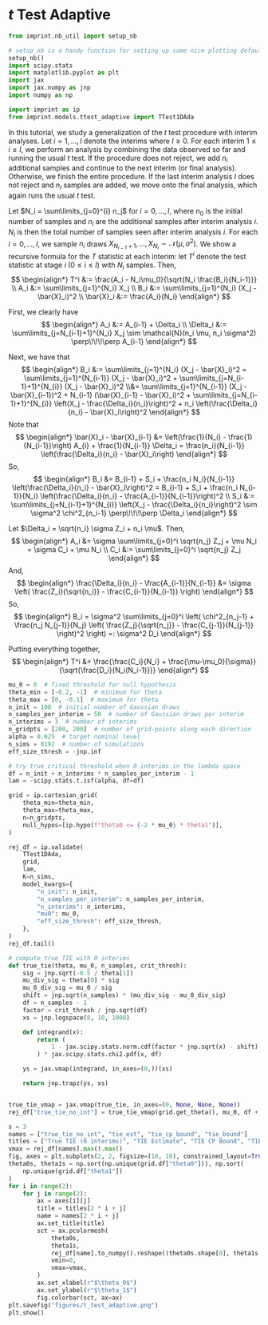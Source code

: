 # $t$ Test Adaptive

```python
from imprint.nb_util import setup_nb

# setup_nb is a handy function for setting up some nice plotting defaults.
setup_nb()
import scipy.stats
import matplotlib.pyplot as plt
import jax
import jax.numpy as jnp
import numpy as np

import imprint as ip
from imprint.models.ttest_adaptive import TTest1DAda
```

In this tutorial, we study a generalization of the $t$ test procedure with interim analyses.
Let $i=1,\ldots, I$ denote the interims where $I \geq 0$.
For each interim $1 \leq i \leq I$, 
we perform an analysis by combining the data observed so far and running the usual $t$ test.
If the procedure does not reject, we add $n_i$ additional samples and continue to the next interim (or final analysis).
Otherwise, we finish the entire procedure.
If the last interim analysis $I$ does not reject and $n_I$ samples are added, 
we move onto the final analysis, which again runs the usual $t$ test.

Let $N_i = \sum\limits_{j=0}^{i} n_j$ for $i=0,\ldots, I$, 
where $n_0$ is the initial number of samples and $n_i$ are the additional samples after interim analysis $i$.
$N_i$ is then the total number of samples seen after interim analysis $i$.
For each $i = 0,\ldots, I$,
we sample $n_i$ draws $X_{N_{i-1} + 1}, \ldots, X_{N_{i}} \sim \mathcal{N}(\mu, \sigma^2)$.
We show a recursive formula for the $T$ statistic at each interim:
let $T^i$ denote the test statistic at stage $i$ ($0 \leq i \leq I$) with $N_i$ samples.
Then,
$$
\begin{align*}
    T^i &:= \frac{A_i - N_i\mu_0}{\sqrt{N_i \frac{B_i}{N_i-1}}} \\
    A_i &:= \sum\limits_{j=1}^{N_i} X_j \\
    B_i &:= \sum\limits_{j=1}^{N_i} (X_j - \bar{X}_i)^2 \\
    \bar{X}_i &:= \frac{A_i}{N_i}
\end{align*}
$$

First, we clearly have
$$
\begin{align*}
    A_i &:= A_{i-1} + \Delta_i \\
    \Delta_i &:= \sum\limits_{j=N_{i-1}+1}^{N_i} X_j \sim \mathcal{N}(n_i \mu, n_i \sigma^2) \perp\!\!\!\perp A_{i-1}
\end{align*}
$$

Next, we have that
$$
\begin{align*}
    B_i 
    &:= 
    \sum\limits_{j=1}^{N_i} (X_j - \bar{X}_i)^2 
    =
    \sum\limits_{j=1}^{N_{i-1}} (X_j - \bar{X}_i)^2
    +
    \sum\limits_{j=N_{i-1}+1}^{N_{i}} (X_j - \bar{X}_i)^2
    \\&=
    \sum\limits_{j=1}^{N_{i-1}} (X_j - \bar{X}_{i-1})^2
    + N_{i-1} (\bar{X}_{i-1} - \bar{X}_i)^2
    + \sum\limits_{j=N_{i-1}+1}^{N_{i}} \left(X_j - \frac{\Delta_i}{n_i}\right)^2
    + n_i \left(\frac{\Delta_i}{n_i} - \bar{X}_i\right)^2
\end{align*}
$$
Note that
$$
\begin{align*}
    \bar{X}_i - \bar{X}_{i-1}
    &=
    \left(\frac{1}{N_i} - \frac{1}{N_{i-1}}\right) A_{i}
    + \frac{1}{N_{i-1}} \Delta_i
    =
    \frac{n_i}{N_{i-1}} \left(\frac{\Delta_i}{n_i} - \bar{X}_i\right)
\end{align*}
$$
So,
$$
\begin{align*}
    B_i 
    &=
    B_{i-1} + S_i + \frac{n_i N_i}{N_{i-1}} \left(\frac{\Delta_i}{n_i} - \bar{X}_i\right)^2
    =
    B_{i-1} + S_i + \frac{n_i N_{i-1}}{N_i} \left(\frac{\Delta_i}{n_i} - \frac{A_{i-1}}{N_{i-1}}\right)^2
    \\
    S_i 
    &:= 
    \sum\limits_{j=N_{i-1}+1}^{N_{i}} \left(X_j - \frac{\Delta_i}{n_i}\right)^2
    \sim \sigma^2 \chi^2_{n_i-1} \perp\!\!\!\perp \Delta_i
\end{align*}
$$

Let $\Delta_i = \sqrt{n_i} \sigma Z_i + n_i \mu$. Then,
$$
\begin{align*}
    A_i &= \sigma \sum\limits_{j=0}^i \sqrt{n_j} Z_j + \mu N_i = \sigma C_i + \mu N_i \\
    C_i &:= \sum\limits_{j=0}^i \sqrt{n_j} Z_j
\end{align*}
$$
And,
$$
\begin{align*}
    \frac{\Delta_i}{n_i} - \frac{A_{i-1}}{N_{i-1}}
    &=
    \sigma \left(
    \frac{Z_i}{\sqrt{n_i}} - \frac{C_{i-1}}{N_{i-1}}
    \right)
\end{align*}
$$
So,
$$
\begin{align*}
    B_i = \sigma^2 \sum\limits_{j=0}^i \left(
        \chi^2_{n_j-1} + \frac{n_j N_{j-1}}{N_j} \left(
            \frac{Z_j}{\sqrt{n_j}} - \frac{C_{j-1}}{N_{j-1}}
        \right)^2
    \right)
    =: \sigma^2 D_i
\end{align*}
$$

Putting everything together,
$$
\begin{align*}
    T^i 
    &=
    \frac{\frac{C_i}{N_i} + \frac{\mu-\mu_0}{\sigma}}{\sqrt{\frac{D_i}{N_i(N_i-1)}}}
\end{align*}
$$

```python
mu_0 = 0  # fixed threshold for null hypothesis
theta_min = [-0.2, -1]  # minimum for theta
theta_max = [0, -0.1]  # maximum for theta
n_init = 100  # initial number of Gaussian draws
n_samples_per_interim = 50  # number of Gaussian draws per interim
n_interims = 3  # number of interims
n_gridpts = [200, 200]  # number of grid-points along each direction
alpha = 0.025  # target nominal level
n_sims = 8192  # number of simulations
eff_size_thresh = -jnp.inf

# try true critical threshold when 0 interims in the lambda space
df = n_init + n_interims * n_samples_per_interim - 1
lam = -scipy.stats.t.isf(alpha, df=df)
```

```python
grid = ip.cartesian_grid(
    theta_min=theta_min,
    theta_max=theta_max,
    n=n_gridpts,
    null_hypos=[ip.hypo(f"theta0 <= {-2 * mu_0} * theta1")],
)
```

```python
rej_df = ip.validate(
    TTest1DAda,
    grid,
    lam,
    K=n_sims,
    model_kwargs={
        "n_init": n_init,
        "n_samples_per_interim": n_samples_per_interim,
        "n_interims": n_interims,
        "mu0": mu_0,
        "eff_size_thresh": eff_size_thresh,
    },
)
rej_df.tail()
```

```python
# compute true TIE with 0 interims
def true_tie(theta, mu_0, n_samples, crit_thresh):
    sig = jnp.sqrt(-0.5 / theta[1])
    mu_div_sig = theta[0] * sig
    mu_0_div_sig = mu_0 / sig
    shift = jnp.sqrt(n_samples) * (mu_div_sig - mu_0_div_sig)
    df = n_samples - 1
    factor = crit_thresh / jnp.sqrt(df)
    xs = jnp.logspace(0, 10, 1000)

    def integrand(x):
        return (
            1 - jax.scipy.stats.norm.cdf(factor * jnp.sqrt(x) - shift)
        ) * jax.scipy.stats.chi2.pdf(x, df)

    ys = jax.vmap(integrand, in_axes=(0,))(xs)

    return jnp.trapz(ys, xs)


true_tie_vmap = jax.vmap(true_tie, in_axes=(0, None, None, None))
rej_df["true_tie_no_int"] = true_tie_vmap(grid.get_theta(), mu_0, df + 1, -lam)
```

```python
s = 3
names = ["true_tie_no_int", "tie_est", "tie_cp_bound", "tie_bound"]
titles = ["True TIE (0 interims)", "TIE Estimate", "TIE CP Bound", "TIE Bound"]
vmax = rej_df[names].max().max()
fig, axes = plt.subplots(2, 2, figsize=(10, 10), constrained_layout=True)
theta0s, theta1s = np.sort(np.unique(grid.df["theta0"])), np.sort(
    np.unique(grid.df["theta1"])
)
for i in range(2):
    for j in range(2):
        ax = axes[i][j]
        title = titles[2 * i + j]
        name = names[2 * i + j]
        ax.set_title(title)
        sct = ax.pcolormesh(
            theta0s,
            theta1s,
            rej_df[name].to_numpy().reshape((theta0s.shape[0], theta1s.shape[0])),
            vmin=0,
            vmax=vmax,
        )
        ax.set_xlabel(r"$\theta_0$")
        ax.set_ylabel(r"$\theta_1$")
        fig.colorbar(sct, ax=ax)
plt.savefig("figures/t_test_adaptive.png")
plt.show()
```
